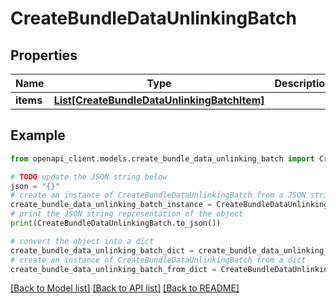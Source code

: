 # CreateBundleDataUnlinkingBatch


## Properties

Name | Type | Description | Notes
------------ | ------------- | ------------- | -------------
**items** | [**List[CreateBundleDataUnlinkingBatchItem]**](CreateBundleDataUnlinkingBatchItem.md) |  | 

## Example

```python
from openapi_client.models.create_bundle_data_unlinking_batch import CreateBundleDataUnlinkingBatch

# TODO update the JSON string below
json = "{}"
# create an instance of CreateBundleDataUnlinkingBatch from a JSON string
create_bundle_data_unlinking_batch_instance = CreateBundleDataUnlinkingBatch.from_json(json)
# print the JSON string representation of the object
print(CreateBundleDataUnlinkingBatch.to_json())

# convert the object into a dict
create_bundle_data_unlinking_batch_dict = create_bundle_data_unlinking_batch_instance.to_dict()
# create an instance of CreateBundleDataUnlinkingBatch from a dict
create_bundle_data_unlinking_batch_from_dict = CreateBundleDataUnlinkingBatch.from_dict(create_bundle_data_unlinking_batch_dict)
```
[[Back to Model list]](../README.md#documentation-for-models) [[Back to API list]](../README.md#documentation-for-api-endpoints) [[Back to README]](../README.md)



